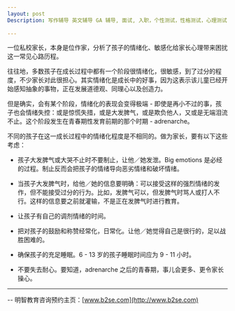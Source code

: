 ```yaml
---
layout: post
Description: 写作辅导 英文辅导 GA 辅导, 面试, 入职，个性测试，性格测试，心理测试，人格特质, Personality Tests, Interviews tutoring, Resume Writing, Scholarship tutoring, selective schools, Melbourne High, Macrob, mac.robertson girls 
 
---
```


一位私校家长，本身是位作家，分析了孩子的情绪化、敏感化给家长心理带来困扰这一常见心路历程。

往往地，多数孩子在成长过程中都有一个阶段很情绪化，很敏感，到了过分的程度，不少家长对此很担心。其实情绪化是成长中的好事，因为这表示该儿童已经开始感知抽象的事物，正在发展道德观、同理心以及创造力。

但是确实，会有某个阶段，情绪化的表现会变得极端 - 即使是再小不过的事，孩子也会情绪失控：或是惊慌失措，或是大发脾气，或是欺负他人，又或是无端泪流不止。这个阶段发生在青春期性发育前期的那个时期 - adrenarche。

不同的孩子在这一成长过程中的情绪化程度是不相同的。做为家长，要有以下这些考虑：

- 孩子大发脾气或大哭不止时不要制止，让他／她发泄。Big emotions 是必经的过程。制止反而会把孩子的情绪导向恶劣情绪和破坏情绪。

- 当孩子大发脾气时，给他／她的信息要明确：可以接受这样的强烈情绪的发作，但不能接受过分的行为。比如，发脾气可以，但发脾气时骂人或打人不行。这样的信息要之前就灌输，不是正在发脾气时进行教育。

- 让孩子有自己的调剂情绪的时间。

- 把对孩子的鼓励和称赞经常化，日常化。让他／她觉得自己是很行的，足以战胜困难的。

- 确保孩子的充足睡眠。6 - 13 岁的孩子睡眠时间应为 9 - 11 小时。

- 不要失去耐心。要知道，adrenarche 之后的青春期，事儿会更多、更令家长操心。
	
--------
-- 明智教育咨询预约主页：[www.b2se.com](http://www.b2se.com)


